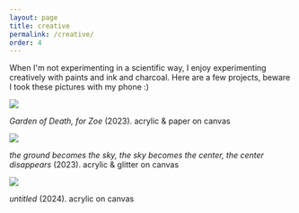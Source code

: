 ```yaml
---
layout: page
title: creative
permalink: /creative/
order: 4
---
```


When I'm not experimenting in a scientific way, I enjoy experimenting creatively with paints and ink and charcoal. Here are a few projects, beware I took these pictures with my phone :)

![](tenderreaperi.png)

_Garden of Death, for Zoe_ (2023). acrylic & paper on canvas



![](theground.png)

_the ground becomes the sky, the sky becomes the center, the center disappears_ (2023). acrylic & glitter on canvas



![](flowers_textured.png)

_untitled_ (2024). acrylic on canvas

